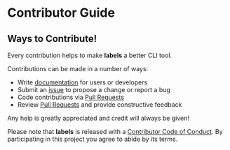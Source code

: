 # Contributor Guide

## Ways to Contribute!

Every contribution helps to make **labels** a better CLI tool.

Contributions can be made in a number of ways:

- Write [documentation][readme] for users or developers
- Submit an [issue][new issue] to propose a change or report a bug
- Code contributions via [Pull Requests][new pull request]
- Review [Pull Requests][pull requests] and provide constructive feedback

Any help is greatly appreciated and credit will always be given!

Please note that **labels** is released with a [Contributor Code of Conduct][code of conduct]. By participating in this project you agree to abide by its terms.

[readme]: https://github.com/hackebrot/labels/blob/master/README.md
[new issue]: https://github.com/hackebrot/labels/issues/new/choose
[new pull request]: https://github.com/hackebrot/labels/compare
[pull requests]: https://github.com/hackebrot/labels/pulls
[code of conduct]: /CODE_OF_CONDUCT.md
